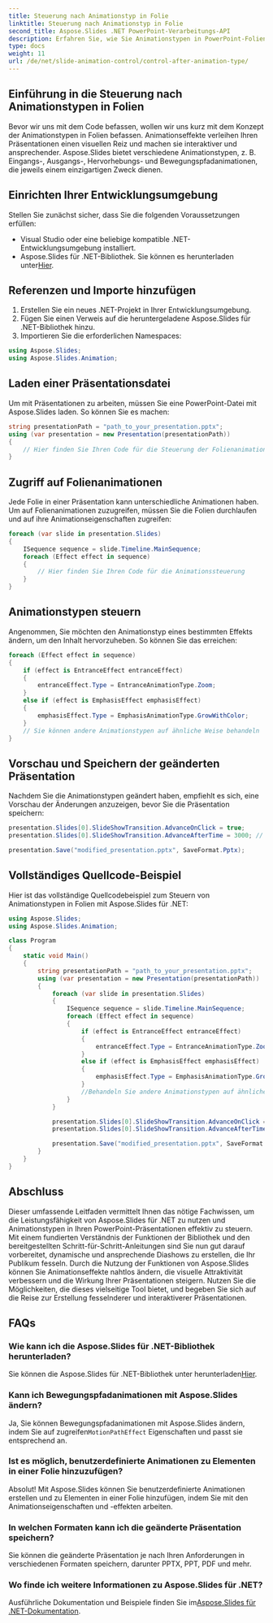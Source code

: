 ```yaml
---
title: Steuerung nach Animationstyp in Folie
linktitle: Steuerung nach Animationstyp in Folie
second_title: Aspose.Slides .NET PowerPoint-Verarbeitungs-API
description: Erfahren Sie, wie Sie Animationstypen in PowerPoint-Folien mit Aspose.Slides für .NET steuern. Diese Schritt-für-Schritt-Anleitung enthält Quellcodebeispiele und behandelt die Installation, Codeimplementierung und das Ändern von Animationseffekten.
type: docs
weight: 11
url: /de/net/slide-animation-control/control-after-animation-type/
---
```


## Einführung in die Steuerung nach Animationstypen in Folien

Bevor wir uns mit dem Code befassen, wollen wir uns kurz mit dem Konzept der Animationstypen in Folien befassen. Animationseffekte verleihen Ihren Präsentationen einen visuellen Reiz und machen sie interaktiver und ansprechender. Aspose.Slides bietet verschiedene Animationstypen, z. B. Eingangs-, Ausgangs-, Hervorhebungs- und Bewegungspfadanimationen, die jeweils einem einzigartigen Zweck dienen.

## Einrichten Ihrer Entwicklungsumgebung

Stellen Sie zunächst sicher, dass Sie die folgenden Voraussetzungen erfüllen:

- Visual Studio oder eine beliebige kompatible .NET-Entwicklungsumgebung installiert.
-  Aspose.Slides für .NET-Bibliothek. Sie können es herunterladen unter[Hier](https://releases.aspose.com/slides/net/).

## Referenzen und Importe hinzufügen

1. Erstellen Sie ein neues .NET-Projekt in Ihrer Entwicklungsumgebung.
2. Fügen Sie einen Verweis auf die heruntergeladene Aspose.Slides für .NET-Bibliothek hinzu.
3. Importieren Sie die erforderlichen Namespaces:

```csharp
using Aspose.Slides;
using Aspose.Slides.Animation;
```

## Laden einer Präsentationsdatei

Um mit Präsentationen zu arbeiten, müssen Sie eine PowerPoint-Datei mit Aspose.Slides laden. So können Sie es machen:

```csharp
string presentationPath = "path_to_your_presentation.pptx";
using (var presentation = new Presentation(presentationPath))
{
    // Hier finden Sie Ihren Code für die Steuerung der Folienanimation
}
```

## Zugriff auf Folienanimationen

Jede Folie in einer Präsentation kann unterschiedliche Animationen haben. Um auf Folienanimationen zuzugreifen, müssen Sie die Folien durchlaufen und auf ihre Animationseigenschaften zugreifen:

```csharp
foreach (var slide in presentation.Slides)
{
    ISequence sequence = slide.Timeline.MainSequence;
    foreach (Effect effect in sequence)
    {
        // Hier finden Sie Ihren Code für die Animationssteuerung
    }
}
```

## Animationstypen steuern

Angenommen, Sie möchten den Animationstyp eines bestimmten Effekts ändern, um den Inhalt hervorzuheben. So können Sie das erreichen:

```csharp
foreach (Effect effect in sequence)
{
    if (effect is EntranceEffect entranceEffect)
    {
        entranceEffect.Type = EntranceAnimationType.Zoom;
    }
    else if (effect is EmphasisEffect emphasisEffect)
    {
        emphasisEffect.Type = EmphasisAnimationType.GrowWithColor;
    }
    // Sie können andere Animationstypen auf ähnliche Weise behandeln
}
```

## Vorschau und Speichern der geänderten Präsentation

Nachdem Sie die Animationstypen geändert haben, empfiehlt es sich, eine Vorschau der Änderungen anzuzeigen, bevor Sie die Präsentation speichern:

```csharp
presentation.Slides[0].SlideShowTransition.AdvanceOnClick = true;
presentation.Slides[0].SlideShowTransition.AdvanceAfterTime = 3000; // 3 Sekunden

presentation.Save("modified_presentation.pptx", SaveFormat.Pptx);
```

## Vollständiges Quellcode-Beispiel

Hier ist das vollständige Quellcodebeispiel zum Steuern von Animationstypen in Folien mit Aspose.Slides für .NET:

```csharp
using Aspose.Slides;
using Aspose.Slides.Animation;

class Program
{
    static void Main()
    {
        string presentationPath = "path_to_your_presentation.pptx";
        using (var presentation = new Presentation(presentationPath))
        {
            foreach (var slide in presentation.Slides)
            {
                ISequence sequence = slide.Timeline.MainSequence;
                foreach (Effect effect in sequence)
                {
                    if (effect is EntranceEffect entranceEffect)
                    {
                        entranceEffect.Type = EntranceAnimationType.Zoom;
                    }
                    else if (effect is EmphasisEffect emphasisEffect)
                    {
                        emphasisEffect.Type = EmphasisAnimationType.GrowWithColor;
                    }
                    //Behandeln Sie andere Animationstypen auf ähnliche Weise
                }
            }

            presentation.Slides[0].SlideShowTransition.AdvanceOnClick = true;
            presentation.Slides[0].SlideShowTransition.AdvanceAfterTime = 3000;

            presentation.Save("modified_presentation.pptx", SaveFormat.Pptx);
        }
    }
}
```

## Abschluss

Dieser umfassende Leitfaden vermittelt Ihnen das nötige Fachwissen, um die Leistungsfähigkeit von Aspose.Slides für .NET zu nutzen und Animationstypen in Ihren PowerPoint-Präsentationen effektiv zu steuern. Mit einem fundierten Verständnis der Funktionen der Bibliothek und den bereitgestellten Schritt-für-Schritt-Anleitungen sind Sie nun gut darauf vorbereitet, dynamische und ansprechende Diashows zu erstellen, die Ihr Publikum fesseln. Durch die Nutzung der Funktionen von Aspose.Slides können Sie Animationseffekte nahtlos ändern, die visuelle Attraktivität verbessern und die Wirkung Ihrer Präsentationen steigern. Nutzen Sie die Möglichkeiten, die dieses vielseitige Tool bietet, und begeben Sie sich auf die Reise zur Erstellung fesselnderer und interaktiverer Präsentationen.

## FAQs

### Wie kann ich die Aspose.Slides für .NET-Bibliothek herunterladen?

 Sie können die Aspose.Slides für .NET-Bibliothek unter herunterladen[Hier](https://releases.aspose.com/slides/net/).

### Kann ich Bewegungspfadanimationen mit Aspose.Slides ändern?

 Ja, Sie können Bewegungspfadanimationen mit Aspose.Slides ändern, indem Sie auf zugreifen`MotionPathEffect` Eigenschaften und passt sie entsprechend an.

### Ist es möglich, benutzerdefinierte Animationen zu Elementen in einer Folie hinzuzufügen?

Absolut! Mit Aspose.Slides können Sie benutzerdefinierte Animationen erstellen und zu Elementen in einer Folie hinzufügen, indem Sie mit den Animationseigenschaften und -effekten arbeiten.

### In welchen Formaten kann ich die geänderte Präsentation speichern?

Sie können die geänderte Präsentation je nach Ihren Anforderungen in verschiedenen Formaten speichern, darunter PPTX, PPT, PDF und mehr.

### Wo finde ich weitere Informationen zu Aspose.Slides für .NET?

 Ausführliche Dokumentation und Beispiele finden Sie im[Aspose.Slides für .NET-Dokumentation](https://reference.aspose.com/slides/net/).